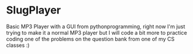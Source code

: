 # SlugPlayer
Basic MP3 Player with a GUI from pythonprogramming, right now I'm just trying to make it a normal MP3 player but I will code a bit more to practice coding one of the problems on the question bank from one of my CS classes :) 
